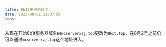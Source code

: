 ```yaml
---
title: 8b1t更换地址了
date: 2023-08-01 21:37:59
tags:
---
```


从现在开始8b1t服务器域名由`mcserverxzj.top`更改为`8b1t.top`，在8月2号之前仍可以通过`mcserverxzj.top`这个地址进入。
